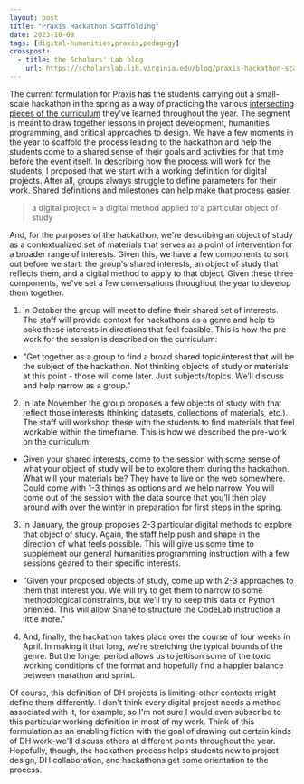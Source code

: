 ```yaml
---
layout: post
title: "Praxis Hackathon Scaffolding"
date: 2023-10-09
tags: [digital-humanities,praxis,pedagogy]
crosspost:
  - title: the Scholars' Lab blog
    url: https://scholarslab.lib.virginia.edu/blog/praxis-hackathon-scaffolding
---
```


The current formulation for Praxis has the students carrying out a small-scale hackathon in the spring as a way of practicing the various [intersecting pieces of the curriculum](https://walshbr.com/blog/connecting-community/) they've learned throughout the year. The segment is meant to draw together lessons in project development, humanities programming, and critical approaches to design. We have a few moments in the year to scaffold the process leading to the hackathon and help the students come to a shared sense of their goals and activities for that time before the event itself. In describing how the process will work for the students, I proposed that we start with a working definition for digital projects. After all, groups always struggle to define parameters for their work. Shared definitions and milestones can help make that process easier. 

> a digital project = a digital method applied to a particular object of study

And, for the purposes of the hackathon, we're describing an object of study as a contextualized set of materials that serves as a point of intervention for a broader range of interests. Given this, we have a few components to sort out before we start: the group's shared interests, an object of study that reflects them, and a digital method to apply to that object. Given these three components, we've set a few conversations throughout the year to develop them together. 

1. In October the group will meet to define their shared set of interests. The staff will provide context for hackathons as a genre and help to poke these interests in directions that feel feasible. This is how the pre-work for the session is described on the curriculum:
  *  "Get together as a group to find a broad shared topic/interest that will be the subject of the hackathon. Not thinking objects of study or materials at this point - those will come later. Just subjects/topics. We’ll discuss and help narrow as a group."
2. In late November the group proposes a few objects of study with that reflect those interests (thinking datasets, collections of materials, etc.). The staff will workshop these with the students to find materials that feel workable within the timeframe. This is how we described the pre-work on the curriculum:
  * Given your shared interests, come to the session with some sense of what your object of study will be to explore them during the hackathon. What will your materials be? They have to live on the web somewhere. Could come with 1-3 things as options and we help narrow. You will come out of the session with the data source that you’ll then play around with over the winter in preparation for first steps in the spring.
3. In January, the group proposes 2-3 particular digital methods to explore that object of study. Again, the staff help push and shape in the direction of what feels possible. This will give us some time to supplement our general humanities programming instruction with a few sessions geared to their specific interests. 
  * "Given your proposed objects of study, come up with 2-3 approaches to them that interest you. We will try to get them to narrow to some methodological constraints, but we’ll try to keep this data or Python oriented. This will allow Shane to structure the CodeLab instruction a little more."
4. And, finally, the hackathon takes place over the course of four weeks in April. In making it that long, we're stretching the typical bounds of the genre. But the longer period allows us to jettison some of the toxic working conditions of the format and hopefully find a happier balance between marathon and sprint.

Of course, this definition of DH projects is limiting–other contexts might define them differently. I don't think every digital project needs a method associated with it, for example, so I'm not sure I would even subscribe to this particular working definition in most of my work. Think of this formulation as an enabling fiction with the goal of drawing out certain kinds of DH work–we'll discuss others at different points throughout the year. Hopefully, though, the hackathon process helps students new to project design, DH collaboration, and hackathons get some orientation to the process.